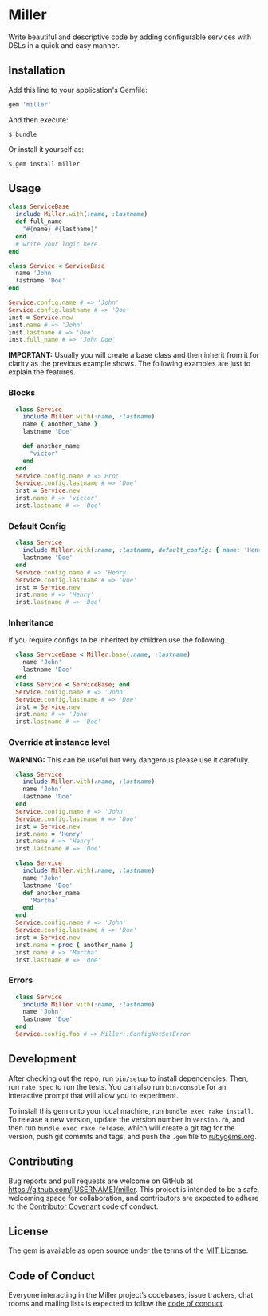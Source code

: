 # Miller

Write beautiful and descriptive code by adding configurable services with DSLs
in a quick and easy manner.

## Installation

Add this line to your application's Gemfile:

```ruby
gem 'miller'
```

And then execute:

    $ bundle

Or install it yourself as:

    $ gem install miller

## Usage

```ruby
class ServiceBase
  include Miller.with(:name, :lastname)
  def full_name
    "#{name} #{lastname}"
  end
  # write your logic here
end

class Service < ServiceBase
  name 'John'
  lastname 'Doe'
end

Service.config.name # => 'John'
Service.config.lastname # => 'Doe'
inst = Service.new
inst.name # => 'John'
inst.lastname # => 'Doe'
inst.full_name # => 'John Doe'
```

__IMPORTANT:__ Usually you will create a base class and then inherit from it for clarity as the previous example shows. The following examples are just to explain the features.

### Blocks

```ruby
  class Service
    include Miller.with(:name, :lastname)
    name { another_name }
    lastname 'Doe'

    def another_name
      "victor"
    end
  end
  Service.config.name # => Proc
  Service.config.lastname # => 'Doe'
  inst = Service.new
  inst.name # => 'victor'
  inst.lastname # => 'Doe'
```

### Default Config

```ruby
  class Service
    include Miller.with(:name, :lastname, default_config: { name: 'Henry', lastname: 'Miller' })
    lastname 'Doe'
  end
  Service.config.name # => 'Henry'
  Service.config.lastname # => 'Doe'
  inst = Service.new
  inst.name # => 'Henry'
  inst.lastname # => 'Doe'
```

### Inheritance

If you require configs to be inherited by children use the following.

```ruby
  class ServiceBase < Miller.base(:name, :lastname)
    name 'John'
    lastname 'Doe'
  end
  class Service < ServiceBase; end
  Service.config.name # => 'John'
  Service.config.lastname # => 'Doe'
  inst = Service.new
  inst.name # => 'John'
  inst.lastname # => 'Doe'
```

### Override at instance level

__WARNING:__ This can be useful but very dangerous please use it carefully.

```ruby
  class Service
    include Miller.with(:name, :lastname)
    name 'John'
    lastname 'Doe'
  end
  Service.config.name # => 'John'
  Service.config.lastname # => 'Doe'
  inst = Service.new
  inst.name = 'Henry'
  inst.name # => 'Henry'
  inst.lastname # => 'Doe'
```

```ruby
  class Service
    include Miller.with(:name, :lastname)
    name 'John'
    lastname 'Doe'
    def another_name
      'Martha'
    end
  end
  Service.config.name # => 'John'
  Service.config.lastname # => 'Doe'
  inst = Service.new
  inst.name = proc { another_name }
  inst.name # => 'Martha'
  inst.lastname # => 'Doe'
```

### Errors

```ruby
  class Service
    include Miller.with(:name, :lastname)
    name 'John'
    lastname 'Doe'
  end
  Service.config.foo # => Miller::ConfigNotSetError
```

## Development

After checking out the repo, run `bin/setup` to install dependencies. Then, run `rake spec` to run the tests. You can also run `bin/console` for an interactive prompt that will allow you to experiment.

To install this gem onto your local machine, run `bundle exec rake install`. To release a new version, update the version number in `version.rb`, and then run `bundle exec rake release`, which will create a git tag for the version, push git commits and tags, and push the `.gem` file to [rubygems.org](https://rubygems.org).

## Contributing

Bug reports and pull requests are welcome on GitHub at https://github.com/[USERNAME]/miller. This project is intended to be a safe, welcoming space for collaboration, and contributors are expected to adhere to the [Contributor Covenant](http://contributor-covenant.org) code of conduct.

## License

The gem is available as open source under the terms of the [MIT License](https://opensource.org/licenses/MIT).

## Code of Conduct

Everyone interacting in the Miller project’s codebases, issue trackers, chat rooms and mailing lists is expected to follow the [code of conduct](https://github.com/[USERNAME]/miller/blob/master/CODE_OF_CONDUCT.md).
